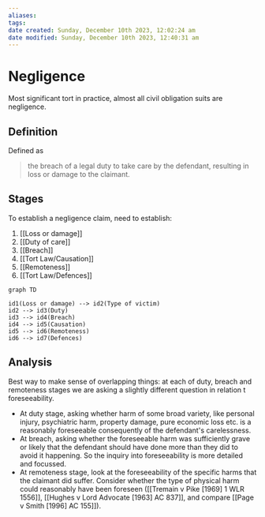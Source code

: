 ```yaml
---
aliases: 
tags: 
date created: Sunday, December 10th 2023, 12:02:24 am
date modified: Sunday, December 10th 2023, 12:40:31 am
---
```


# Negligence

Most significant tort in practice, almost all civil obligation suits are negligence.

## Definition

Defined as

> the breach of a legal duty to take care by the defendant, resulting in loss or damage to the claimant.

## Stages

To establish a negligence claim, need to establish:

1. [[Loss or damage]]
2. [[Duty of care]]
3. [[Breach]]
4. [[Tort Law/Causation]]
5. [[Remoteness]]
6. [[Tort Law/Defences]]

```mermaid
graph TD

id1(Loss or damage) --> id2(Type of victim)
id2 --> id3(Duty)
id3 --> id4(Breach)
id4 --> id5(Causation)
id5 --> id6(Remoteness)
id6 --> id7(Defences)

```

## Analysis

Best way to make sense of overlapping things: at each of duty, breach and remoteness stages we are asking a slightly different question in relation t foreseeability.

- At duty stage, asking whether harm of some broad variety, like personal injury, psychiatric harm, property damage, pure economic loss etc. is a reasonably foreseeable consequently of the defendant's carelessness.
- At breach, asking whether the foreseeable harm was sufficiently grave or likely that the defendant should have done more than they did to avoid it happening. So the inquiry into foreseeability is more detailed and focussed.  
- At remoteness stage, look at the foreseeability of the specific harms that the claimant did suffer. Consider whether the type of physical harm could reasonably have been foreseen ([[Tremain v Pike [1969] 1 WLR 1556]], [[Hughes v Lord Advocate [1963] AC 837]], and compare [[Page v Smith [1996] AC 155]]).
